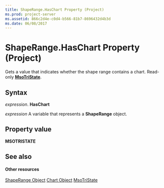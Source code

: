 ```yaml
---
title: ShapeRange.HasChart Property (Project)
ms.prod: project-server
ms.assetid: 866c2d4e-c0d4-b566-81b7-8696432d4b3d
ms.date: 06/08/2017
---
```



# ShapeRange.HasChart Property (Project)
Gets a value that indicates whether the shape range contains a chart. Read-only **[MsoTriState](http://msdn.microsoft.com/en-us/library/office/ff860737%28v=office.15%29)**.

## Syntax

 _expression_. **HasChart**

 _expression_ A variable that represents a **ShapeRange** object.


## Property value

 **MSOTRISTATE**


## See also


#### Other resources


[ShapeRange Object](shaperange-object-project.md)
[Chart Object](chart-object-project.md)
[MsoTriState](http://msdn.microsoft.com/en-us/library/office/ff860737%28v=office.15%29)
